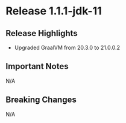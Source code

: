 # Release 1.1.1-jdk-11

## Release Highlights

* Upgraded GraalVM from 20.3.0 to 21.0.0.2

## Important Notes

N/A

## Breaking Changes

N/A
  